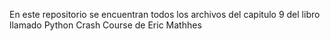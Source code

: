 En este repositorio se encuentran todos los archivos del capitulo 9 del libro llamado Python Crash Course de Eric Mathhes